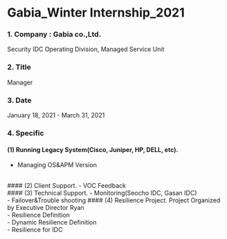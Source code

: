 # Gabia_Winter Internship_2021
### 1. Company : Gabia co.,Ltd.
Security IDC Operating Division, Managed Service Unit
<br>
### 2. Title
Manager
<br>
### 3. Date
January 18, 2021 - March 31, 2021
<br>
### 4. Specific
#### (1) Running Legacy System(Cisco, Juniper, HP, DELL, etc).
- Managing OS&APM Version
<br>
#### (2) Client Support.
- VOC Feedback
<br>
#### (3) Technical Support.
- Monitoring(Seocho IDC, Gasan IDC)
<br>- Failover&Trouble shooting
#### (4) Resilience Project.
Project Organized by Executive Director Ryan
<br>- Resilience Definition
<br>- Dynamic Resilience Definition
<br>- Resilience for IDC


